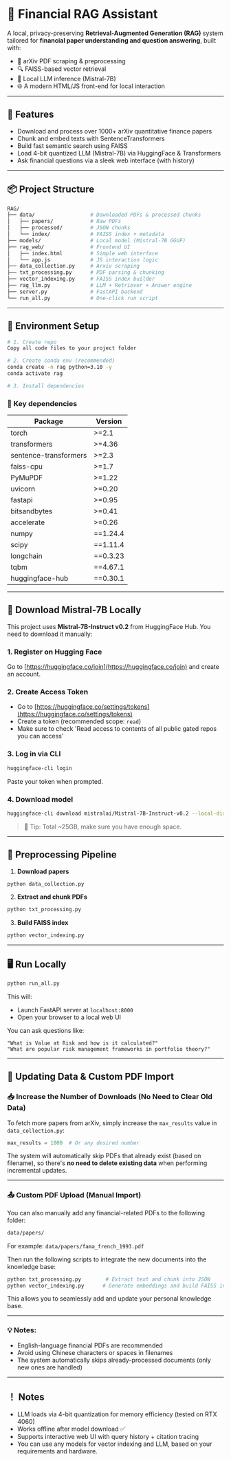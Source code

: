 # 📘 Financial RAG Assistant

A local, privacy-preserving **Retrieval-Augmented Generation (RAG)** system tailored for **financial paper understanding and question answering**, built with:

- 🧾 arXiv PDF scraping & preprocessing
- 🔍 FAISS-based vector retrieval
- 🤖 Local LLM inference (Mistral-7B)
- 🌐 A modern HTML/JS front-end for local interaction

---

## 🚀 Features

- Download and process over 1000+ arXiv quantitative finance papers
- Chunk and embed texts with SentenceTransformers
- Build fast semantic search using FAISS
- Load 4-bit quantized LLM (Mistral-7B) via HuggingFace & Transformers
- Ask financial questions via a sleek web interface (with history)

---

## 📦 Project Structure

```bash
RAG/
├── data/                  # Downloaded PDFs & processed chunks
│   ├── papers/            # Raw PDFs
│   ├── processed/         # JSON chunks
│   └── index/             # FAISS index + metadata
├── models/                # Local model (Mistral-7B GGUF)
├── rag_web/               # Frontend UI
│   ├── index.html         # Simple web interface
│   └── app.js             # JS interaction logic
├── data_collection.py     # Arxiv scraping
├── txt_processing.py      # PDF parsing & chunking
├── vector_indexing.py     # FAISS index builder
├── rag_llm.py             # LLM + Retriever + Answer engine
├── server.py              # FastAPI backend
└── run_all.py             # One-click run script
```

---

## 🔧 Environment Setup

```bash
# 1. Create repo
Copy all code files to your project folder

# 2. Create conda env (recommended)
conda create -n rag python=3.10 -y
conda activate rag

# 3. Install dependencies
```

### 🧱 Key dependencies

| Package               | Version |
| --------------------- | ------- |
| torch                 | >=2.1   |
| transformers          | >=4.36  |
| sentence-transformers | >=2.3   |
| faiss-cpu             | >=1.7   |
| PyMuPDF               | >=1.22  |
| uvicorn               | >=0.20  |
| fastapi               | >=0.95  |
| bitsandbytes          | >=0.41  |
| accelerate            | >=0.26  |
| numpy                 | ==1.24.4|
| scipy                 | ==1.11.4|
| longchain             | ==0.3.23|
| tqbm                  | ==4.67.1|
| huggingface-hub       | ==0.30.1|
---

## 🤗 Download Mistral-7B Locally

This project uses **Mistral-7B-Instruct v0.2** from HuggingFace Hub. You need to download it manually:

### 1. Register on Hugging Face

Go to [https://huggingface.co/join](https://huggingface.co/join) and create an account.

### 2. Create Access Token

- Go to [https://huggingface.co/settings/tokens](https://huggingface.co/settings/tokens)
- Create a token (recommended scope: `read`)
- Make sure to check 'Read access to contents of all public gated repos you can access'

### 3. Log in via CLI

```bash
huggingface-cli login
```

Paste your token when prompted.

### 4. Download model

```bash
huggingface-cli download mistralai/Mistral-7B-Instruct-v0.2 --local-dir ./models/mistral-7b-instruct --local-dir-use-symlinks False
```

> 🧠 Tip: Total \~25GB, make sure you have enough space.

---

## 🔧 Preprocessing Pipeline

1. **Download papers**

```bash
python data_collection.py
```

2. **Extract and chunk PDFs**

```bash
python txt_processing.py
```

3. **Build FAISS index**

```bash
python vector_indexing.py
```

---

## 🖥️ Run Locally

```bash
python run_all.py
```

This will:

- Launch FastAPI server at `localhost:8000`
- Open your browser to a local web UI

You can ask questions like:

```text
"What is Value at Risk and how is it calculated?"
"What are popular risk management frameworks in portfolio theory?"
```

---

## 🔁 Updating Data & Custom PDF Import

### 📥 Increase the Number of Downloads (No Need to Clear Old Data)

To fetch more papers from arXiv, simply increase the `max_results` value in `data_collection.py`:

```python
max_results = 1000  # Or any desired number
```

The system will automatically skip PDFs that already exist (based on filename), so there's **no need to delete existing data** when performing incremental updates.

---

### 📤 Custom PDF Upload (Manual Import)

You can also manually add any financial-related PDFs to the following folder:

```bash
data/papers/
```

For example: `data/papers/fama_french_1993.pdf`

Then run the following scripts to integrate the new documents into the knowledge base:

```bash
python txt_processing.py        # Extract text and chunk into JSON
python vector_indexing.py      # Generate embeddings and build FAISS index
```

This allows you to seamlessly add and update your personal knowledge base.

---

### 💡 Notes:

- English-language financial PDFs are recommended
- Avoid using Chinese characters or spaces in filenames
- The system automatically skips already-processed documents (only new ones are handled)

---

## ！ Notes

- LLM loads via 4-bit quantization for memory efficiency (tested on RTX 4060)
- Works offline after model download ✅
- Supports interactive web UI with query history + citation tracing
- You can use any models for vector indexing and LLM, based on your requirements and hardware.